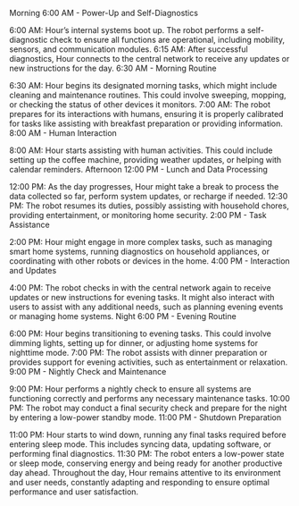 Morning
6:00 AM - Power-Up and Self-Diagnostics

6:00 AM: Hour’s internal systems boot up. The robot performs a self-diagnostic check to ensure all functions are operational, including mobility, sensors, and communication modules.
6:15 AM: After successful diagnostics, Hour connects to the central network to receive any updates or new instructions for the day.
6:30 AM - Morning Routine

6:30 AM: Hour begins its designated morning tasks, which might include cleaning and maintenance routines. This could involve sweeping, mopping, or checking the status of other devices it monitors.
7:00 AM: The robot prepares for its interactions with humans, ensuring it is properly calibrated for tasks like assisting with breakfast preparation or providing information.
8:00 AM - Human Interaction

8:00 AM: Hour starts assisting with human activities. This could include setting up the coffee machine, providing weather updates, or helping with calendar reminders.
Afternoon
12:00 PM - Lunch and Data Processing

12:00 PM: As the day progresses, Hour might take a break to process the data collected so far, perform system updates, or recharge if needed.
12:30 PM: The robot resumes its duties, possibly assisting with household chores, providing entertainment, or monitoring home security.
2:00 PM - Task Assistance

2:00 PM: Hour might engage in more complex tasks, such as managing smart home systems, running diagnostics on household appliances, or coordinating with other robots or devices in the home.
4:00 PM - Interaction and Updates

4:00 PM: The robot checks in with the central network again to receive updates or new instructions for evening tasks. It might also interact with users to assist with any additional needs, such as planning evening events or managing home systems.
Night
6:00 PM - Evening Routine

6:00 PM: Hour begins transitioning to evening tasks. This could involve dimming lights, setting up for dinner, or adjusting home systems for nighttime mode.
7:00 PM: The robot assists with dinner preparation or provides support for evening activities, such as entertainment or relaxation.
9:00 PM - Nightly Check and Maintenance

9:00 PM: Hour performs a nightly check to ensure all systems are functioning correctly and performs any necessary maintenance tasks.
10:00 PM: The robot may conduct a final security check and prepare for the night by entering a low-power standby mode.
11:00 PM - Shutdown Preparation

11:00 PM: Hour starts to wind down, running any final tasks required before entering sleep mode. This includes syncing data, updating software, or performing final diagnostics.
11:30 PM: The robot enters a low-power state or sleep mode, conserving energy and being ready for another productive day ahead.
Throughout the day, Hour remains attentive to its environment and user needs, constantly adapting and responding to ensure optimal performance and user satisfaction.
